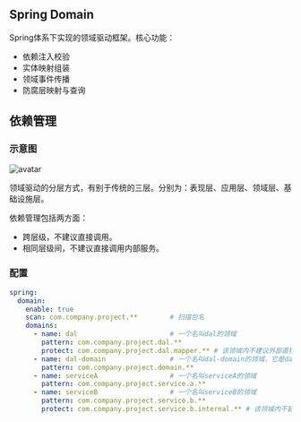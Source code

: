 ## Spring Domain

Spring体系下实现的领域驱动框架。核心功能：

- 依赖注入校验
- 实体映射组装
- 领域事件传播
- 防腐层映射与查询

## 依赖管理

### 示意图

![avatar](https://gitee.com/digital-engine/spring-domain/raw/master/static/img/layer.png)

领域驱动的分层方式，有别于传统的三层。分别为：表现层、应用层、领域层、基础设施层。

依赖管理包括两方面：

- 跨层级，不建议直接调用。
- 相同层级间，不建议直接调用内部服务。

### 配置

```yaml
spring:
  domain:
    enable: true
    scan: com.company.project.**        # 扫描包名
    domains:
      - name: dal                       # 一个名叫dal的领域
        pattern: com.company.project.dal.**
        protect: com.company.project.dal.mapper.** # 该领域内不建议外部直接调用的服务
      - name: dal-domain                # 一个名叫dal-domain的领域，它是dal的子域
        pattern: com.company.project.domain.**
      - name: serviceA                  # 一个名叫serviceA的领域
        pattern: com.company.project.service.a.**
      - name: serviceB                  # 一个名叫serviceB的领域
        pattern: com.company.project.service.b.**
        protect: com.company.project.service.b.internal.** # 该领域内不建议外部直接调用的服务
```
